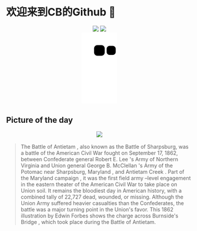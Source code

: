 
# 欢迎来到CB的Github 👋

<div align="center">
  <img height="137px" src="https://github-readme-stats.vercel.app/api?username=SuperCB&show_icons=true&theme=radical" />
  <img height="137px" src="https://github-readme-stats.vercel.app/api/top-langs/?username=SuperCB&hide_title=true&hide_border=true&layout=compact&langs_count=6&text_color=000&icon_color=fff" />
</div>


<div align="center">
    <img src="./contribution-snake/github-contribution-grid-snake.svg" />
</div>



## Picture of the day
<div align="center">
  <img width=400px src="https://upload.wikimedia.org/wikipedia/commons/thumb/1/16/Edwin_Forbes_-_The_Charge_across_the_Burnside_Bridge.jpg/600px-Edwin_Forbes_-_The_Charge_across_the_Burnside_Bridge.jpg" />
</div>

>The  Battle of Antietam , also known as the Battle of Sharpsburg, was a battle of the  American Civil War  fought on September 17, 1862, between Confederate general  Robert E. Lee 's  Army of Northern Virginia  and Union general  George B. McClellan 's  Army of the Potomac  near  Sharpsburg, Maryland , and  Antietam Creek . Part of the  Maryland campaign , it was the first  field army –level engagement in the  eastern theater of the American Civil War  to take place on Union soil. It remains the bloodiest day in American history, with a combined tally of 22,727 dead, wounded, or missing. Although the Union Army suffered heavier casualties than the Confederates, the battle was a major turning point in the Union's favor. This 1862 illustration by  Edwin Forbes  shows the charge across  Burnside's Bridge , which took place during the Battle of Antietam.


